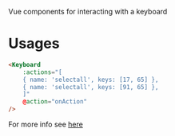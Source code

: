 Vue components for interacting with a keyboard

# Usages

```html
<Keyboard
    :actions="[
    { name: 'selectall', keys: [17, 65] },
    { name: 'selectall', keys: [91, 65] },
    ]"
    @action="onAction"
/>
```

For more info see [here](src/KeyboardDemo.vue)